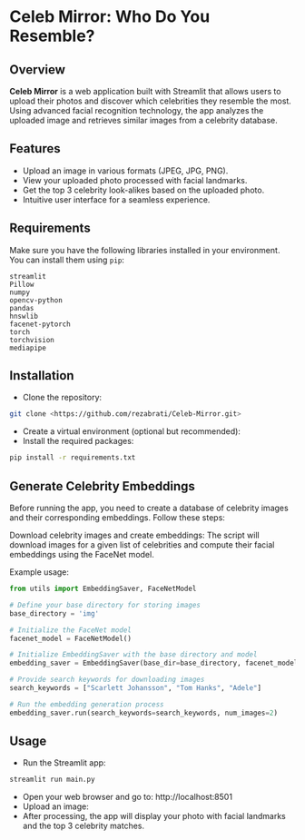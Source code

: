 # Celeb Mirror: Who Do You Resemble?

## Overview

**Celeb Mirror** is a web application built with Streamlit that allows users to upload their photos and discover which celebrities they resemble the most. Using advanced facial recognition technology, the app analyzes the uploaded image and retrieves similar images from a celebrity database.

## Features

- Upload an image in various formats (JPEG, JPG, PNG).
- View your uploaded photo processed with facial landmarks.
- Get the top 3 celebrity look-alikes based on the uploaded photo.
- Intuitive user interface for a seamless experience.

## Requirements

Make sure you have the following libraries installed in your environment. You can install them using `pip`:
```plaintext
streamlit
Pillow
numpy
opencv-python
pandas
hnswlib
facenet-pytorch
torch
torchvision
mediapipe
```
## Installation
- Clone the repository: 
```bash
git clone <https://github.com/rezabrati/Celeb-Mirror.git>
```
- Create a virtual environment (optional but recommended):
- Install the required packages: 
```bash
pip install -r requirements.txt
```

## Generate Celebrity Embeddings

Before running the app, you need to create a database of celebrity images and their corresponding embeddings. Follow these steps:

Download celebrity images and create embeddings: The script will download images for a given list of celebrities and compute their facial embeddings using the FaceNet model.

Example usage:
```python
from utils import EmbeddingSaver, FaceNetModel

# Define your base directory for storing images
base_directory = 'img'

# Initialize the FaceNet model
facenet_model = FaceNetModel()

# Initialize EmbeddingSaver with the base directory and model
embedding_saver = EmbeddingSaver(base_dir=base_directory, facenet_model=facenet_model)

# Provide search keywords for downloading images
search_keywords = ["Scarlett Johansson", "Tom Hanks", "Adele"]

# Run the embedding generation process
embedding_saver.run(search_keywords=search_keywords, num_images=2)

```
## Usage
- Run the Streamlit app: 
```bash
streamlit run main.py
```
- Open your web browser and go to: http://localhost:8501
- Upload an image:
- After processing, the app will display your photo with facial landmarks and the top 3 celebrity matches.
